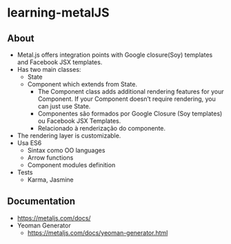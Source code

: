 # learning-metalJS

## About

* Metal.js offers integration points with Google closure(Soy) templates and Facebook JSX templates.
* Has two main classes: 
    * State
    * Component which extends from State. 
        * The Component class adds additional rendering features for your Component. If your Component doesn’t require rendering, you can just use State.
        * Componentes são formados por Google Closure (Soy templates) ou Facebook JSX Templates. 
        * Relacionado à renderização do componente.
* The rendering layer is customizable.
* Usa ES6
    * Sintax como OO languages
    * Arrow functions
    * Component modules definition
* Tests
    * Karma, Jasmine

## Documentation

*  https://metaljs.com/docs/
* Yeoman Generator
    * https://metaljs.com/docs/yeoman-generator.html
